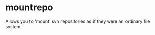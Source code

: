 mountrepo
=========

Allows you to 'mount' svn repositories as if they were an ordinary file system.
